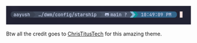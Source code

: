 <img src="https://raw.githubusercontent.com/harilvfs/assets/refs/heads/main/starship/starship-nord.png" />

Btw all the credit goes to [ChrisTitusTech](https://github.com/ChrisTitusTech/mybash) for this amazing theme.
